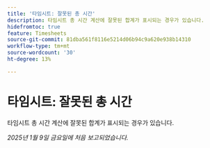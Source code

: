 ```yaml
---
title: '타임시트: 잘못된 총 시간'
description: 타임시트 총 시간 계산에 잘못된 합계가 표시되는 경우가 있습니다.
hidefromtoc: true
feature: Timesheets
source-git-commit: 81dba561f8116e5214d06b94c9a620e938b14310
workflow-type: tm+mt
source-wordcount: '30'
ht-degree: 13%

---
```


# 타임시트: 잘못된 총 시간

타임시트 총 시간 계산에 잘못된 합계가 표시되는 경우가 있습니다.

_2025년 1월 9일 금요일에 처음 보고되었습니다._
